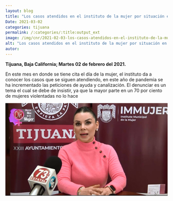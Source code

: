 ```yaml
---
layout: blog
title: "Los casos atendidos en el instituto de la mujer por situación en crisis durante lo que va de la pandemia"
Date: 2021-03-02
categories: tijuana
permalink: /:categories/:title:output_ext
image: /img/cnr/2021-02-03-los-casos-atendidos-en-el-instituto-de-la-mujer.jpg
alt: "Los casos atendidos en el instituto de la mujer por situación en crisis durante lo que va de la pandemia"
autor:
---
```


**Tijuana, Baja California; Martes 02 de febrero del 2021.** 

En este mes en donde se tiene cita el día de la mujer, el instituto da a conocer los casos que se siguen atendiendo, en este año de pandemia se ha incrementado las peticiones de ayuda y canalización. El denunciar es un tema el cual se debe de insistir, ya que la mayor parte en un 70 por ciento de mujeres violentadas no lo hace

<div id="carouselExampleSlidesOnly" class="carousel slide" data-ride="carousel">
  <div class="carousel-inner">
    <div class="carousel-item active">
       <img class="d-block w-100" src="/img/cnr/2021-02-03-los-casos-atendidos-en-el-instituto-de-la-mujer.jpg" loading="lazy"  alt="Los casos atendidos en el instituto de la mujer por situación en crisis durante lo que va de la pandemia">
    </div>
  </div>
</div>